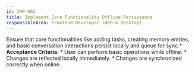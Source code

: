 ```yaml
---
id: IMP-063
title: Implement Core Functionality Offline Persistence
responsibleArea: Frontend Developer (Web & Desktop)
---
```

Ensure that core functionalities like adding tasks, creating memory entries, and basic conversation interactions persist locally and queue for sync.*   **Acceptance Criteria:**    *   User can perform basic operations while offline.    *   Changes are reflected locally immediately.    *   Changes are synchronized correctly when online.